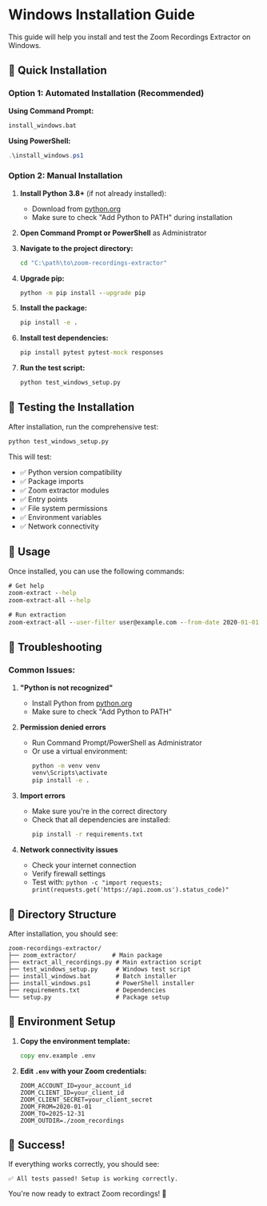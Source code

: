 # Windows Installation Guide

This guide will help you install and test the Zoom Recordings Extractor on Windows.

## 🚀 Quick Installation

### Option 1: Automated Installation (Recommended)

**Using Command Prompt:**
```cmd
install_windows.bat
```

**Using PowerShell:**
```powershell
.\install_windows.ps1
```

### Option 2: Manual Installation

1. **Install Python 3.8+** (if not already installed):
   - Download from [python.org](https://python.org)
   - Make sure to check "Add Python to PATH" during installation

2. **Open Command Prompt or PowerShell** as Administrator

3. **Navigate to the project directory:**
   ```cmd
   cd "C:\path\to\zoom-recordings-extractor"
   ```

4. **Upgrade pip:**
   ```cmd
   python -m pip install --upgrade pip
   ```

5. **Install the package:**
   ```cmd
   pip install -e .
   ```

6. **Install test dependencies:**
   ```cmd
   pip install pytest pytest-mock responses
   ```

7. **Run the test script:**
   ```cmd
   python test_windows_setup.py
   ```

## 🧪 Testing the Installation

After installation, run the comprehensive test:

```cmd
python test_windows_setup.py
```

This will test:
- ✅ Python version compatibility
- ✅ Package imports
- ✅ Zoom extractor modules
- ✅ Entry points
- ✅ File system permissions
- ✅ Environment variables
- ✅ Network connectivity

## 🎯 Usage

Once installed, you can use the following commands:

```cmd
# Get help
zoom-extract --help
zoom-extract-all --help

# Run extraction
zoom-extract-all --user-filter user@example.com --from-date 2020-01-01
```

## 🔧 Troubleshooting

### Common Issues:

1. **"Python is not recognized"**
   - Install Python from [python.org](https://python.org)
   - Make sure to check "Add Python to PATH"

2. **Permission denied errors**
   - Run Command Prompt/PowerShell as Administrator
   - Or use a virtual environment:
     ```cmd
     python -m venv venv
     venv\Scripts\activate
     pip install -e .
     ```

3. **Import errors**
   - Make sure you're in the correct directory
   - Check that all dependencies are installed:
     ```cmd
     pip install -r requirements.txt
     ```

4. **Network connectivity issues**
   - Check your internet connection
   - Verify firewall settings
   - Test with: `python -c "import requests; print(requests.get('https://api.zoom.us').status_code)"`

## 📁 Directory Structure

After installation, you should see:
```
zoom-recordings-extractor/
├── zoom_extractor/          # Main package
├── extract_all_recordings.py # Main extraction script
├── test_windows_setup.py     # Windows test script
├── install_windows.bat       # Batch installer
├── install_windows.ps1       # PowerShell installer
├── requirements.txt          # Dependencies
└── setup.py                  # Package setup
```

## 🔐 Environment Setup

1. **Copy the environment template:**
   ```cmd
   copy env.example .env
   ```

2. **Edit `.env` with your Zoom credentials:**
   ```
   ZOOM_ACCOUNT_ID=your_account_id
   ZOOM_CLIENT_ID=your_client_id
   ZOOM_CLIENT_SECRET=your_client_secret
   ZOOM_FROM=2020-01-01
   ZOOM_TO=2025-12-31
   ZOOM_OUTDIR=./zoom_recordings
   ```

## 🎉 Success!

If everything works correctly, you should see:
```
✅ All tests passed! Setup is working correctly.
```

You're now ready to extract Zoom recordings! 🚀
